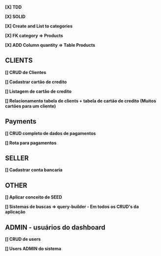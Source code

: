 **[X] TDD**

**[X] SOLID**

**[X] Create and List to categories**

**[X] FK category => Products**

**[X] ADD Column quantity => Table Products**

## CLIENTS

**[] CRUD de Clientes**

**[] Cadastrar cartão de credito**

**[] Listagem de cartão de credito**

**[] Relacionamento tabela de clients + tabela de cartão de credito (Muitos cartões para um cliente)**

## Payments

**[] CRUD completo de dados de pagamentos**

**[] Rota para pagamentos**

## SELLER

**[] Cadastrar conta bancaria**

## OTHER

**[] Aplicar conceito de SEED**

**[] Sistemas de buscas => query-builder - Em todos os CRUD's da aplicação**

## ADMIN - usuários do dashboard

**[] CRUD de users**

**[] Users ADMIN do sistema**
